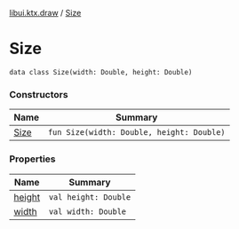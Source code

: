 [libui.ktx.draw](../README.md) / [Size](README.md)

# Size

`data class Size(width: Double, height: Double)`

### Constructors

| Name | Summary |
|---|---|
| [Size](-size.md) | `fun Size(width: Double, height: Double)` |

### Properties

| Name | Summary |
|---|---|
| [height](height.md) | `val height: Double` |
| [width](width.md) | `val width: Double` |
